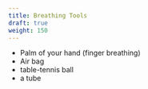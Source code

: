 ```yaml
---
title: Breathing Tools
draft: true
weight: 150
---
```


- Palm of your hand (finger breathing)
- Air bag
- table-tennis ball
- a tube
